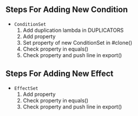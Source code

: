 ## Steps For Adding New Condition

- `ConditionSet`
	1. Add duplication lambda in DUPLICATORS
	1. Add property
	1. Set property of new ConditionSet in #clone()
	1. Check property in equals()
	1. Check property and push line in export()

## Steps For Adding New Effect

- `EffectSet`
	1. Add property
	1. Check property in equals()
	1. Check property and push line in export()
